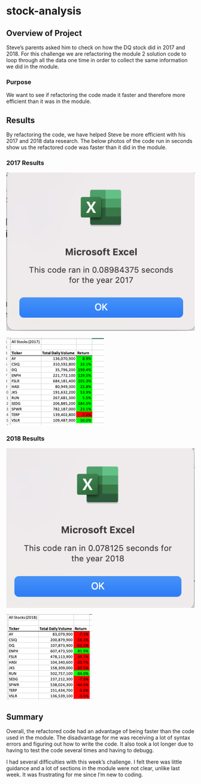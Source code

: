 # stock-analysis

## Overview of Project
Steve’s parents asked him to check on how the DQ stock did in 2017 and 2018. For this challenge we are refactoring the module 2 solution code to loop through all the data one time in order to collect the same information we did in the module. 

### Purpose
We want to see if refactoring the code made it faster and therefore more efficient than it was in the module. 

## Results
By refactoring the code, we have helped Steve be more efficient with his 2017 and 2018 data research. The below photos of the code run in seconds show us the refactored code was faster than it did in the module.

### 2017 Results
![2017 Refactored](https://github.com/cbalmaceda/stock-analysis/blob/main/Resources/2017%20Refactored.png)

![2017 results](https://github.com/cbalmaceda/stock-analysis/blob/main/Resources/2017%20results.png)

### 2018 Results
![2018 Refactored](https://github.com/cbalmaceda/stock-analysis/blob/main/Resources/2018%20Refactored.png)

![2018 Results](https://github.com/cbalmaceda/stock-analysis/blob/main/Resources/2018%20results.png)


## Summary

Overall, the refactored code had an advantage of being faster than the code used in the module. The disadvantage for me was receiving a lot of syntax errors and figuring out how to write the code. It also took a lot longer due to having to test the code several times and having to debugg. 

I had several difficulties with this week’s challenge. I felt there was little guidance and a lot of sections in the module were not clear, unlike last week. It was frustrating for me since I’m new to coding. 

